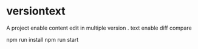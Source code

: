 # versiontext
A project enable content edit in multiple version . text enable diff compare

npm run install
npm run start